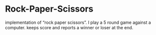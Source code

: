 # Rock-Paper-Scissors

implementation of “rock paper scissors”. I
play a 5 round game against a computer.  keeps score and reports a winner or loser at the end.